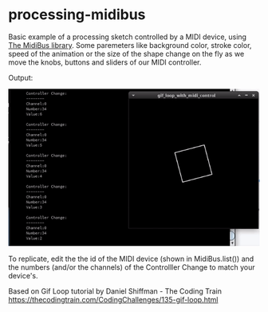 # processing-midibus

Basic example of a processing sketch controlled by a MIDI device, using <a href="http://www.smallbutdigital.com/projects/themidibus/" target="_blank">The MidiBus library</a>. 
Some paremeters like background color, stroke color, speed of the animation or the size of the shape change on the fly as we move the knobs, buttons and sliders of our MIDI controller. 

Output:

<img src="https://github.com/decrecementofeliz/processing-midibus/blob/main/processing-midi.gif" />

To replicate, edit the the id of the MIDI device (shown in MidiBus.list()) and the numbers (and/or the channels) of the Controlller Change to match your device's. 

Based on Gif Loop tutorial by Daniel Shiffman - The Coding Train https://thecodingtrain.com/CodingChallenges/135-gif-loop.html
